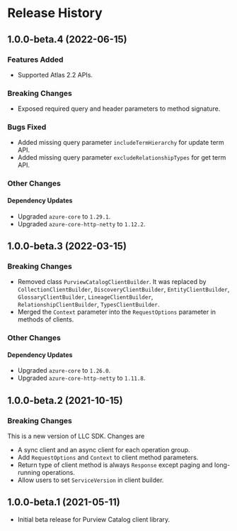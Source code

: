# Release History

## 1.0.0-beta.4 (2022-06-15)

### Features Added

- Supported Atlas 2.2 APIs.

### Breaking Changes

- Exposed required query and header parameters to method signature.

### Bugs Fixed

- Added missing query parameter `includeTermHierarchy` for update term API.
- Added missing query parameter `excludeRelationshipTypes` for get term API.

### Other Changes

#### Dependency Updates

- Upgraded `azure-core` to `1.29.1`.
- Upgraded `azure-core-http-netty` to `1.12.2`.

## 1.0.0-beta.3 (2022-03-15)

### Breaking Changes

- Removed class `PurviewCatalogClientBuilder`. It was replaced by `CollectionClientBuilder`, `DiscoveryClientBuilder`, `EntityClientBuilder`, `GlossaryClientBuilder`, `LineageClientBuilder`, `RelationshipClientBuilder`, `TypesClientBuilder`.
- Merged the `Context` parameter into the `RequestOptions` parameter in methods of clients.

### Other Changes

#### Dependency Updates

- Upgraded `azure-core` to `1.26.0`.
- Upgraded `azure-core-http-netty` to `1.11.8`.

## 1.0.0-beta.2 (2021-10-15)

### Breaking Changes

This is a new version of LLC SDK. Changes are

- A sync client and an async client for each operation group.
- Add `RequestOptions` and `Context` to client method parameters.
- Return type of client method is always `Response` except paging and long-running operations.
- Allow users to set `ServiceVersion` in client builder.

## 1.0.0-beta.1 (2021-05-11)

- Initial beta release for Purview Catalog client library.
